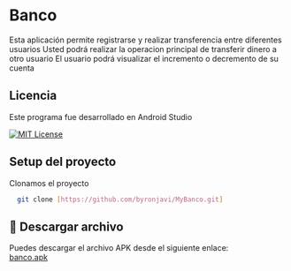 # Banco

Esta aplicación permite registrarse y realizar transferencia entre diferentes usuarios
Usted podrá realizar la operacion principal de transferir dinero a otro usuario
El usuario podrá visualizar el incremento o decremento de su cuenta




## Licencia

Este programa fue desarrollado en Android Studio

[![MIT License](https://img.shields.io/badge/License-MIT-green.svg)](https://choosealicense.com/licenses/mit/)




## Setup del proyecto

Clonamos el proyecto

```bash
  git clone [https://github.com/byronjavi/MyBanco.git]
```


## 📲 Descargar archivo 

Puedes descargar el archivo APK desde el siguiente enlace:  
[banco.apk](https://drive.google.com/file/d/1t9W_lR1_qr7anuGh16005A-fy_oaM3QV/view?usp=sharing)
```


